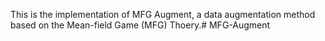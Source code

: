 This is the implementation of MFG Augment, a data augmentation method based on the Mean-field Game (MFG) Thoery.# MFG-Augment
